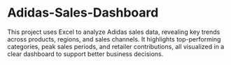 # Adidas-Sales-Dashboard
This project uses Excel to analyze Adidas sales data, revealing key trends across products, regions, and sales channels. It highlights top-performing categories, peak sales periods, and retailer contributions, all visualized in a clear dashboard to support better business decisions.
